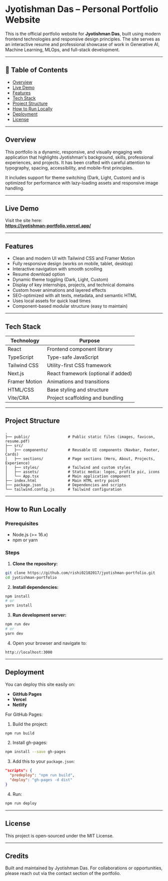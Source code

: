 # Jyotishman Das – Personal Portfolio Website

This is the official portfolio website for **Jyotishman Das**, built using modern frontend technologies and responsive design principles. The site serves as an interactive resume and professional showcase of work in Generative AI, Machine Learning, MLOps, and full-stack development.

---

## 📌 Table of Contents

- [Overview](#overview)
- [Live Demo](#live-demo)
- [Features](#features)
- [Tech Stack](#tech-stack)
- [Project Structure](#project-structure)
- [How to Run Locally](#how-to-run-locally)
- [Deployment](#deployment)
- [License](#license)

---

## Overview

This portfolio is a dynamic, responsive, and visually engaging web application that highlights Jyotishman's background, skills, professional experiences, and projects. It has been crafted with careful attention to typography, spacing, accessibility, and mobile-first principles.

It includes support for theme switching (Dark, Light, Custom) and is optimized for performance with lazy-loading assets and responsive image handling.

---

## Live Demo

Visit the site here:  
**https://jyotishman-portfolio.vercel.app/**

---

## Features

- Clean and modern UI with Tailwind CSS and Framer Motion
- Fully responsive design (works on mobile, tablet, desktop)
- Interactive navigation with smooth scrolling
- Resume download option
- Dynamic theme toggling (Dark, Light, Custom)
- Display of key internships, projects, and technical domains
- Custom hover animations and layered effects
- SEO-optimized with alt texts, metadata, and semantic HTML
- Uses local assets for quick load times
- Component-based modular structure (easy to maintain)

---

## Tech Stack

| Technology     | Purpose                                  |
|----------------|-------------------------------------------|
| React          | Frontend component library                |
| TypeScript     | Type-safe JavaScript                      |
| Tailwind CSS   | Utility-first CSS framework               |
| Next.js        | React framework (optional if added)       |
| Framer Motion  | Animations and transitions                |
| HTML/CSS       | Base styling and structure                |
| Vite/CRA       | Project scaffolding and bundling          |

---

## Project Structure

```
.
├── public/                 # Public static files (images, favicon, resume.pdf)
├── src/
│   ├── components/         # Reusable UI components (Navbar, Footer, Cards)
│   ├── sections/           # Page sections (Hero, About, Projects, Experience)
│   ├── styles/             # Tailwind and custom styles
│   ├── assets/             # Static media: logos, profile pic, icons
│   └── App.tsx             # Main application component
├── index.html              # Main HTML entry point
├── package.json            # Dependencies and scripts
└── tailwind.config.js      # Tailwind configuration
```

---

## How to Run Locally

### Prerequisites

- Node.js (>= 16.x)
- npm or yarn

### Steps

1. **Clone the repository:**

```bash
git clone https://github.com/rishi02102017/jyotishman-portfolio.git
cd jyotishman-portfolio
```

2. **Install dependencies:**

```bash
npm install
# or
yarn install
```

3. **Run development server:**

```bash
npm run dev
# or
yarn dev
```

4. Open your browser and navigate to:

```
http://localhost:3000
```

---

## Deployment

You can deploy this site easily on:

- **GitHub Pages**
- **Vercel**
- **Netlify**

For GitHub Pages:

1. Build the project:
```bash
npm run build
```

2. Install gh-pages:
```bash
npm install --save gh-pages
```

3. Add this to your `package.json`:
```json
"scripts": {
  "predeploy": "npm run build",
  "deploy": "gh-pages -d dist"
}
```

4. Run:
```bash
npm run deploy
```

---

## License

This project is open-sourced under the MIT License.

---

## Credits

Built and maintained by Jyotishman Das. For collaborations or opportunities, please reach out via the contact section of the portfolio.
